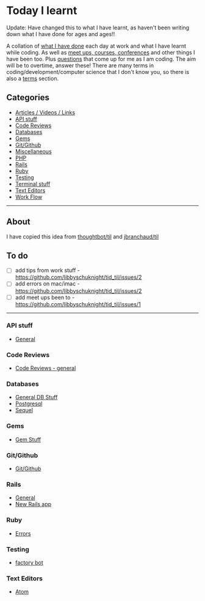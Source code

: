 # Today I learnt

Update: Have changed this to what I have learnt, as haven't been writing down what I have done for ages and ages!!

A collation of [what I have done](tid.md) each day at work and what I have learnt while coding.
As well as [meet ups, courses, conferences](courses_etc.md) and other things I have been too.
Plus [questions](questions.md) that come up for me as I am coding. The aim will be to overtime, answer these!
There are many terms in coding/development/computer science that I don't know you, so there is also a [terms](terms.md) section.

## Categories

- [Articles / Videos / Links](/articles_videos_links.md)
- [API stuff](#api-stuff)
- [Code Reviews](#code-reviews)
- [Databases](#databases)
- [Gems](#gems)
- [Git/Github](#gitgithub)
- [Miscellaneous](miscellaneous.md)
- [PHP](php.md)
- [Rails](#rails)
- [Ruby](#ruby)
- [Testing](#testing)
- [Terminal stuff](/terminal/terminal_stuff.md)
- [Text Editors](#text-editors)
- [Work Flow](work_flow.md)

---


## About

I have copied this idea from [thoughtbot/til](https://github.com/thoughtbot/til) and [jbranchaud/til](https://github.com/jbranchaud/til)

## To do

- [ ] add tips from work stuff - https://github.com/libbyschuknight/tid_til/issues/2
- [ ] add errors on mac/imac - https://github.com/libbyschuknight/tid_til/issues/2
- [ ] add meet ups been to - https://github.com/libbyschuknight/tid_til/issues/1

---

### API stuff

- [General](api_stuff/general.md)

### Code Reviews

- [Code Reviews - general](code_reviews/code_reviews_general.md)

### Databases

- [General DB Stuff](databases/databases.md)
- [Postgresql](databases/postgresql.md)
- [Sequel](databases/sequel.md)

### Gems

- [Gem Stuff](/gems/gem_stuff.md)

### Git/Github

- [Git/Github](/git_github/git.md)

### Rails

- [General](/rails/rails.md)
- [New Rails app](/rails/new_rails_app.md)

### Ruby

- [Errors](/ruby/errors.md)

### Testing

- [factory bot](/testing/factory_bot.md)

### Text Editors

- [Atom](/text_editors/atom.md)

